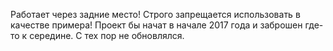 Работает через задние место! Строго запрещается использовать в качестве примера! 
Проект бы начат в начале 2017 года и заброшен где-то к середине. С тех пор не обновлялся. 
